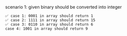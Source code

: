 scenario 1: given binary should be converted into integer

    ✅ case 1: 0001 in array should return 1
    ✅ case 2: 1111 in array should return 15
    ✅ case 3: 0110 in array should return 6
    case 4: 1001 in array should return 9
